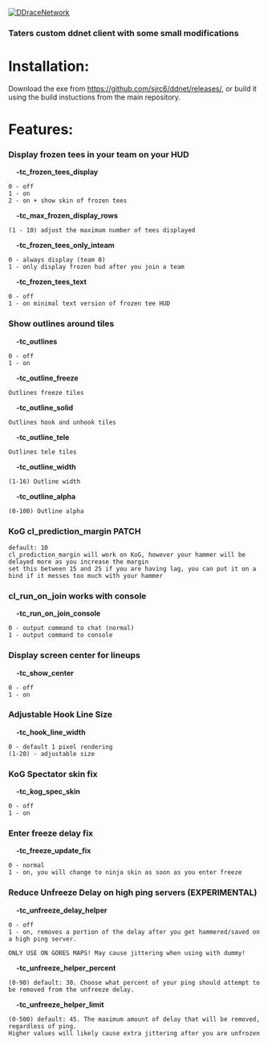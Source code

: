 [![DDraceNetwork](https://ddnet.tw/ddnet-small.png)](https://ddnet.tw) 

### Taters custom ddnet client with some small modifications

# Installation:

Download the exe from https://github.com/sjrc6/ddnet/releases/, or build it using the build instuctions from the main repository. 

# Features:
### **Display frozen tees in your team on your HUD** 

&nbsp;&nbsp;&nbsp;&nbsp;**-tc_frozen_tees_display**
```
0 - off
1 - on
2 - on + show skin of frozen tees
```
&nbsp;&nbsp;&nbsp;&nbsp;**-tc_max_frozen_display_rows**
```
(1 - 10) adjust the maximum number of tees displayed
```
&nbsp;&nbsp;&nbsp;&nbsp;**-tc_frozen_tees_only_inteam**
```
0 - always display (team 0) 
1 - only display frozen hud after you join a team
```
&nbsp;&nbsp;&nbsp;&nbsp;**-tc_frozen_tees_text**
```
0 - off
1 - on minimal text version of frozen tee HUD
```

### **Show outlines around tiles** 

&nbsp;&nbsp;&nbsp;&nbsp;**-tc_outlines**
```
0 - off
1 - on
```

&nbsp;&nbsp;&nbsp;&nbsp;**-tc_outline_freeze**
```
Outlines freeze tiles
```
&nbsp;&nbsp;&nbsp;&nbsp;**-tc_outline_solid**
```
Outlines hook and unhook tiles
```
&nbsp;&nbsp;&nbsp;&nbsp;**-tc_outline_tele**
```
Outlines tele tiles
```
&nbsp;&nbsp;&nbsp;&nbsp;**-tc_outline_width**
```
(1-16) Outline width
```
&nbsp;&nbsp;&nbsp;&nbsp;**-tc_outline_alpha**
```
(0-100) Outline alpha
```

### **KoG cl_prediction_margin PATCH**
```
default: 10
cl_prediction_margin will work on KoG, however your hammer will be delayed more as you increase the margin
set this between 15 and 25 if you are having lag, you can put it on a bind if it messes too much with your hammer
```

### **cl_run_on_join works with console**

&nbsp;&nbsp;&nbsp;&nbsp;**-tc_run_on_join_console**
```
0 - output command to chat (normal)
1 - output command to console
```

### **Display screen center for lineups**

&nbsp;&nbsp;&nbsp;&nbsp;**-tc_show_center**
```
0 - off
1 - on
```

### **Adjustable Hook Line Size**

&nbsp;&nbsp;&nbsp;&nbsp;**-tc_hook_line_width**
```
0 - default 1 pixel rendering
(1-20) - adjustable size
```


### **KoG Spectator skin fix**
&nbsp;&nbsp;&nbsp;&nbsp;**-tc_kog_spec_skin**
```
0 - off
1 - on
```

### **Enter freeze delay fix**
&nbsp;&nbsp;&nbsp;&nbsp;**-tc_freeze_update_fix**
```
0 - normal
1 - on, you will change to ninja skin as soon as you enter freeze
```

### **Reduce Unfreeze Delay on high ping servers (EXPERIMENTAL)**
&nbsp;&nbsp;&nbsp;&nbsp;**-tc_unfreeze_delay_helper**
```
0 - off
1 - on, removes a portion of the delay after you get hammered/saved on a high ping server. 

ONLY USE ON GORES MAPS! May cause jittering when using with dummy!
```
&nbsp;&nbsp;&nbsp;&nbsp;**-tc_unfreeze_helper_percent**
```
(0-90) default: 30. Choose what percent of your ping should attempt to be removed from the unfreeze delay. 
```
&nbsp;&nbsp;&nbsp;&nbsp;**-tc_unfreeze_helper_limit**
```
(0-500) default: 45. The maximum amount of delay that will be removed, regardless of ping. 
Higher values will likely cause extra jittering after you are unfrozen
```

